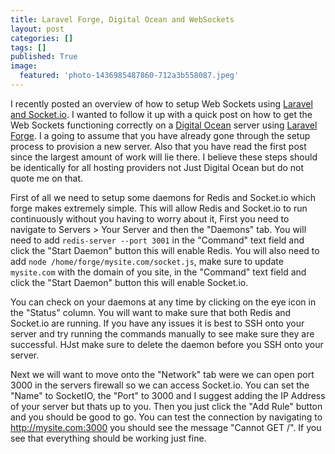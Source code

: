 ```yaml
---
title: Laravel Forge, Digital Ocean and WebSockets
layout: post
categories: []
tags: []
published: True
image:
  featured: 'photo-1436985487860-712a3b558087.jpeg'
---
```

I recently posted an overview of how to setup Web Sockets using [Laravel and Socket.io](/2016/01/30/laravel-and-websockets/). I wanted to follow it up with a quick post on how to get the Web Sockets functioning correctly on a [Digital Ocean](https://www.digitalocean.com/) server using [Laravel Forge](https://forge.laravel.com/). I a going to assume that you have already gone through the setup process to provision a new server. Also that you have read the first post since the largest amount of work will lie there. I believe these steps should be identically for all hosting providers not Just Digital Ocean but do not quote me on that.

First of all we need to setup some daemons for Redis and Socket.io which forge makes extremely simple. This will allow Redis and Socket.io to run continuously without you having to worry about it, First you need to navigate to Servers > Your Server and then the "Daemons" tab. You will need to add `redis-server --port 3001` in the "Command" text field and click the "Start Daemon" button this will enable Redis. You will also need to add `node /home/forge/mysite.com/socket.js`, make sure to update `mysite.com` with the domain of you site, in the "Command" text field and click the "Start Daemon" button this will enable Socket.io.

You can check on your daemons at any time by clicking on the eye icon in the "Status" column. You will want to make sure that both Redis and Socket.io are running. If you have any issues it is best to SSH onto your server and try running the commands manually to see make sure they are successful. HJst make sure to delete the daemon before you SSH onto your server.

Next we will want to move onto the "Network" tab were we can open port 3000 in the servers firewall so we can access Socket.io. You can set the "Name" to SocketIO, the "Port" to 3000 and I suggest adding the IP Address of your server but thats up to you. Then you just click the "Add Rule" button and you should be good to go. You can test the connection by navigating to http://mysite.com:3000 you should see the message "Cannot GET /". If you see that everything should be working just fine.
